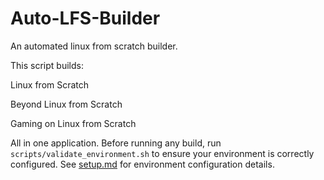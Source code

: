 # Auto-LFS-Builder

An automated linux from scratch builder.

This script builds:

Linux from Scratch

Beyond Linux from Scratch

Gaming on Linux from Scratch


All in one application.
Before running any build, run `scripts/validate_environment.sh` to ensure your environment is correctly configured.
See [setup.md](setup.md) for environment configuration details.
